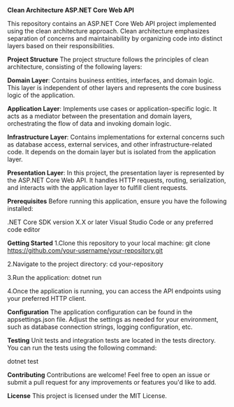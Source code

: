 **Clean Architecture ASP.NET Core Web API**

This repository contains an ASP.NET Core Web API project implemented using the clean architecture approach. Clean architecture emphasizes separation of concerns and maintainability by organizing code into distinct layers based on their responsibilities.

**Project Structure**
The project structure follows the principles of clean architecture, consisting of the following layers:

**Domain Layer**: Contains business entities, interfaces, and domain logic. This layer is independent of other layers and represents the core business logic of the application.

**Application Layer**: Implements use cases or application-specific logic. It acts as a mediator between the presentation and domain layers, orchestrating the flow of data and invoking domain logic.

**Infrastructure Layer**: Contains implementations for external concerns such as database access, external services, and other infrastructure-related code. It depends on the domain layer but is isolated from the application layer.

**Presentation Layer**: In this project, the presentation layer is represented by the ASP.NET Core Web API. It handles HTTP requests, routing, serialization, and interacts with the application layer to fulfill client requests.

**Prerequisites**
Before running this application, ensure you have the following installed:

.NET Core SDK version X.X or later
Visual Studio Code or any preferred code editor


**Getting Started**
1.Clone this repository to your local machine:
git clone https://github.com/your-username/your-repository.git

2.Navigate to the project directory:
cd your-repository

3.Run the application:
dotnet run

4.Once the application is running, you can access the API endpoints using your preferred HTTP client.

**Configuration**
The application configuration can be found in the appsettings.json file. Adjust the settings as needed for your environment, such as database connection strings, logging configuration, etc.

**Testing**
Unit tests and integration tests are located in the tests directory. You can run the tests using the following command:

dotnet test

**Contributing**
Contributions are welcome! Feel free to open an issue or submit a pull request for any improvements or features you'd like to add.

**License**
This project is licensed under the MIT License.
